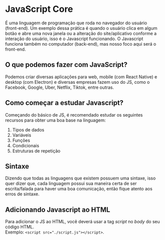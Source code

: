 # JavaScript Core

É uma linguagem de programação que roda no navegador do usuário (front-end). Um exemplo dessa prática é quando
o usuário clica em algum botão e abre uma nova janela ou a alteração do site/aplicativo conforme a interação
do usuário, isso é o Javascript funcionando. O Javascript funciona também no computador (back-end), mas nosso 
foco aqui será o front-end.

## O que podemos fazer com JavaScript?

Podemos criar diversas aplicações para web, mobile (com React Native) e desktop (com Electron) e diversas 
empresas fazem uso do JS, como o Facebook, Google, Uber, Netflix, Tiktok, entre outras.

## Como começar a estudar Javascript?

Começando do básico de JS, é recomendado estudar os seguintes recursos para obter uma boa base na linguagem:

<ol>
  <li>Tipos de dados</li>
  <li>Variáveis</li>
  <li>Funções</li>
  <li>Condicionais</li>
  <li>Estruturas de repetição</li>
</ol>

## Sintaxe

Dizendo que todas as linguagens que existem possuem uma sintaxe, isso quer dizer que, cada linguagem possui sua
maneira certa de ser escrita/falada para haver uma boa comunicação, então fique atento aos erros de sintaxe.

## Adicionando Javascript ao HTML

Para adicionar o JS ao HTML, você deverá usar a tag <i>script</i> no <i>body</i> do seu código HTML. <br>
Exemplo: ```<script src="./script.js"></script>```.

